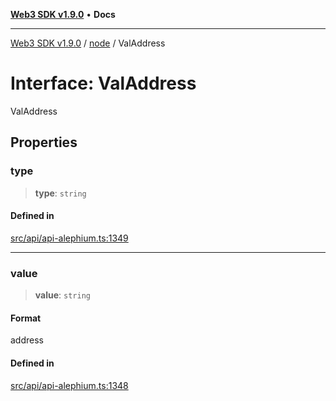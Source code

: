[**Web3 SDK v1.9.0**](../../../README.md) • **Docs**

***

[Web3 SDK v1.9.0](../../../globals.md) / [node](../README.md) / ValAddress

# Interface: ValAddress

ValAddress

## Properties

### type

> **type**: `string`

#### Defined in

[src/api/api-alephium.ts:1349](https://github.com/Mystic-Nayy/alephium-web3/blob/ee41f5e0e7d7fb0b155fe62f05b2ac03772895ca/packages/web3/src/api/api-alephium.ts#L1349)

***

### value

> **value**: `string`

#### Format

address

#### Defined in

[src/api/api-alephium.ts:1348](https://github.com/Mystic-Nayy/alephium-web3/blob/ee41f5e0e7d7fb0b155fe62f05b2ac03772895ca/packages/web3/src/api/api-alephium.ts#L1348)

